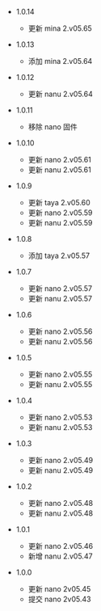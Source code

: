 - 1.0.14
  - 更新 mina 2.v05.65

- 1.0.13
  - 添加 mina 2.v05.64

- 1.0.12
  - 更新 nanu 2.v05.64

- 1.0.11
  - 移除 nano 固件

- 1.0.10
  - 更新 nano 2.v05.61
  - 更新 nanu 2.v05.61

- 1.0.9
  - 更新 taya 2.v05.60
  - 更新 nano 2.v05.59
  - 更新 nanu 2.v05.59

- 1.0.8
  - 添加 taya 2.v05.57

- 1.0.7
  - 更新 nano 2.v05.57
  - 更新 nanu 2.v05.57

- 1.0.6
  - 更新 nano 2.v05.56
  - 更新 nanu 2.v05.56

- 1.0.5
  - 更新 nano 2.v05.55
  - 更新 nanu 2.v05.55

- 1.0.4
  - 更新 nano 2.v05.53
  - 更新 nanu 2.v05.53

- 1.0.3
  - 更新 nano 2.v05.49
  - 更新 nanu 2.v05.49

- 1.0.2
  - 更新 nano 2.v05.48
  - 更新 nanu 2.v05.48
  
- 1.0.1
  - 更新 nano 2.v05.46
  - 新增 nanu 2.v05.47

- 1.0.0
  - 更新 nano 2v05.45
  - 提交 nano 2v05.43